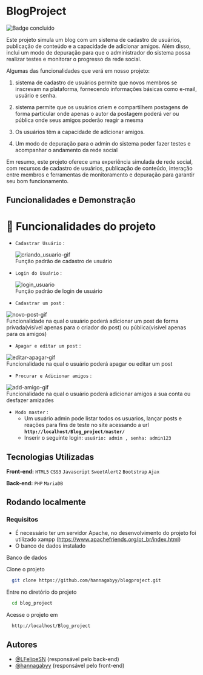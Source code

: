
# BlogProject
![Badge concluido](http://img.shields.io/static/v1?label=STATUS&message=%20CONCLUIDO&color=GREEN&style=for-the-badge)

Este projeto simula um blog com um sistema de cadastro de usuários, publicação de conteúdo e a capacidade de adicionar amigos. Além disso, inclui um modo de depuração para que o administrador do sistema possa realizar testes e monitorar o progresso da rede social.

Algumas das funcionalidades que verá em nosso projeto:

1. sistema de cadastro de usuários permite que novos membros se inscrevam na plataforma, fornecendo informações básicas como e-mail, usuário e senha.

2. sistema permite que os usuários criem e compartilhem postagens de forma particular onde apenas o autor da postagem poderá ver ou pública onde seus amigos poderão reagir a mesma

3. Os usuários têm a capacidade de adicionar amigos.

4. Um modo de depuração para o admin do sistema poder fazer testes e acompanhar o andamento da rede social

Em resumo, este projeto oferece uma experiência simulada de rede social, com recursos de cadastro de usuários, publicação de conteúdo, interação entre membros e ferramentas de monitoramento e depuração para garantir seu bom funcionamento.



## Funcionalidades e Demonstração
# 🔨 Funcionalidades do projeto

- `Cadastrar Usuário` : 

  ![criando_usuario-gif](https://github.com/hannagabyy/blogproject/assets/48922227/6f0b92b9-2a84-4748-a7eb-cd1d8579733c)  
  Função padrão de cadastro de usuário

- `Login do Usuário` :
  
  ![login_usuario](https://github.com/hannagabyy/blogproject/assets/48922227/4ca3603e-fb44-4282-b1d2-0bc6d16aa2c9)   
  Função padrão de login de usuário

- `Cadastrar um post` :
  
![novo-post-gif](https://github.com/hannagabyy/blogproject/assets/48922227/7d961b58-bc46-49e1-a5ce-205ec27b843f)  
Funcionalidade na qual o usuário poderá adicionar um post de forma privada(visível apenas para o criador do post) ou pública(visível apenas para os amigos)

- `Apagar e editar um post` : 

![editar-apagar-gif](https://github.com/hannagabyy/blogproject/assets/48922227/99756f4d-4011-4fa3-838c-3a2f8829ea32)  
Funcionalidade na qual o usuário poderá apagar ou editar um post

- `Procurar e Adicionar amigos` : 

![add-amigo-gif](https://github.com/hannagabyy/blogproject/assets/48922227/3be46ae9-f920-4707-b1dd-f7777d92da7a)  
Funcionalidade na qual o usuário poderá adicionar amigos a sua conta ou desfazer amizades

- `Modo master` :
    - Um usuário admin pode listar todos os usuarios, lançar posts e reações para fins de teste no site acessando a url **`http://localhost/Blog_project/master/`**
    - Inserir o seguinte login:  `usuário: admin , senha: admin123`

## Tecnologias Utilizadas
**Front-end:** ``HTML5`` ``CSS3``  ``Javascript`` ``SweetAlert2`` ``Bootstrap`` ``Ajax``

**Back-end:** ``PHP`` ``MariaDB`` 


## Rodando localmente
### Requisitos
- É necessário ter um servidor Apache, no desenvolvimento do projeto foi utilizado xampp (https://www.apachefriends.org/pt_br/index.html)
- O banco de dados instalado

Banco de dados


Clone o projeto

```bash
  git clone https://github.com/hannagabyy/blogproject.git
```

Entre no diretório do projeto

```bash
  cd blog_project
```

Acesse o projeto em

```bash
  http://localhost/Blog_project
```

## Autores
- [@LFelipeSN](https://www.github.com/LFelipeSN) (responsável pelo back-end)
- [@hannagabyy](https://www.github.com/hannagabyy) (responsável pelo front-end)
